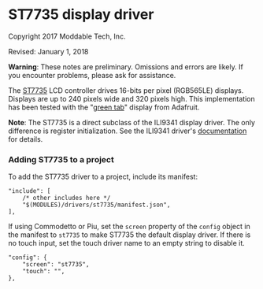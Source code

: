 # ST7735 display driver
Copyright 2017 Moddable Tech, Inc.

Revised: January 1, 2018

**Warning**: These notes are preliminary. Omissions and errors are likely. If you encounter problems, please ask for assistance.

The [ST7735](https://cdn-shop.adafruit.com/datasheets/ST7735R_V0.2.pdf) LCD controller drives 16-bits per pixel (RGB565LE) displays. Displays are up to 240 pixels wide and 320 pixels high. This implementation has been tested with the "[green tab](https://www.adafruit.com/product/2088)" display from Adafruit.

**Note**: The ST7735 is a direct subclass of the ILI9341 display driver. The only difference is register initialization. See the ILI9341 driver's [documentation](../ili9341/ili9341.md) for details.

### Adding ST7735 to a project
To add the ST7735 driver to a project, include its manifest:

	"include": [
		/* other includes here */
		"$(MODULES)/drivers/st7735/manifest.json",
	],

If using Commodetto or Piu, set the `screen` property of the `config` object in the manifest to `st7735` to make ST7735 the default display driver. If there is no touch input, set the touch driver name to an empty string to disable it.

	"config": {
		"screen": "st7735",
		"touch": "",
	},

